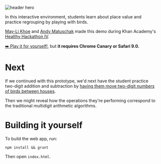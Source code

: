 ![header hero](https://raw.githubusercontent.com/andymatuschak/place-value/master/img/header.png?token=AAAK03AGuX_XaCn1MWY0ah3ncTO77i0oks5VyRq9wA%3D%3D)

In this interactive environment, students learn about place value and practice regrouping by playing with birds.

[May-Li Khoe](http://maylikhoe.com) and [Andy Matuschak](http://andymatuschak.org) made this demo during Khan Academy's [Healthy Hackathon IV](http://healthyhackathon.khanacademy.org).

[➡️ Play it for yourself!](http://healthyhackathon.khanacademy.org), but **it requires Chrome Canary or Safari 9.0.**

# Next

If we continued with this prototype, we'd next have the student practice two-digit addition and subtraction by [having them move two-digit numbers of birds between houses](https://raw.githubusercontent.com/andymatuschak/place-value/master/Counting%20and%20place%20value%206%20futures.png?token=AAAK0_AFO3YcQC-PfosP89rIwhye6Qsvks5VyRqrwA%3D%3D).

Then we might reveal how the operations they're performing correspond to the traditional multidigit arithmetic algorithms.

# Building it yourself

To build the web app, run:

```
npm install && grunt
```

Then open `index.html`.